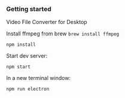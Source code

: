 ### Getting started

Video File Converter for Desktop

Install ffmpeg from brew
`brew install ffmpeg`

`npm install`

Start dev server:

`npm start`

In a new terminal window:

`npm run electron`
